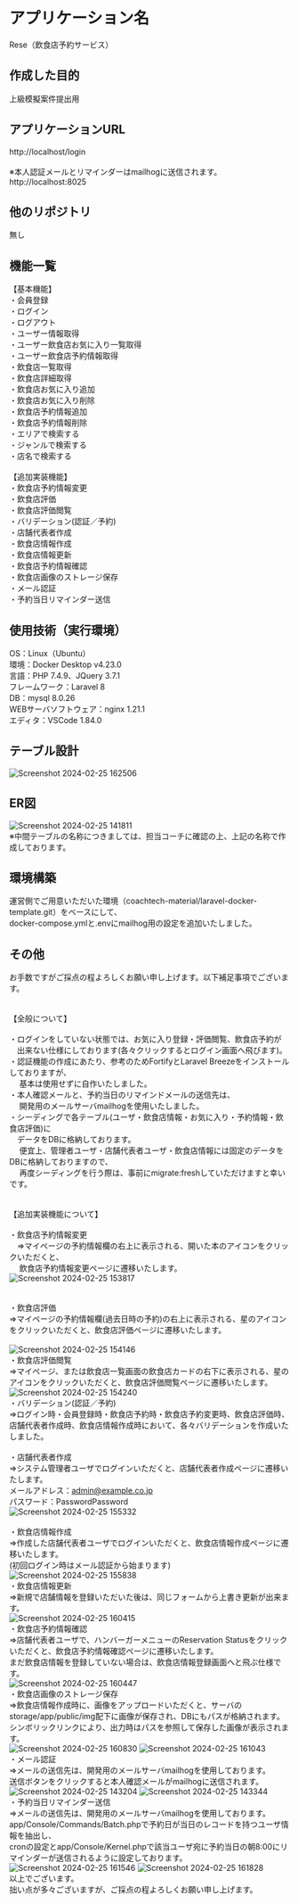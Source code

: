 # アプリケーション名
Rese（飲食店予約サービス）

## 作成した目的
上級模擬案件提出用
 
## アプリケーションURL
http://localhost/login<br>  
※本人認証メールとリマインダーはmailhogに送信されます。<br>
http://localhost:8025

## 他のリポジトリ  
無し

## 機能一覧
【基本機能】<br>
・会員登録<br>
・ログイン<br>
・ログアウト<br>
・ユーザー情報取得<br>
・ユーザー飲食店お気に入り一覧取得<br>
・ユーザー飲食店予約情報取得<br>
・飲食店一覧取得<br>
・飲食店詳細取得<br>
・飲食店お気に入り追加<br>
・飲食店お気に入り削除<br>
・飲食店予約情報追加<br>
・飲食店予約情報削除<br>
・エリアで検索する<br>
・ジャンルで検索する<br>
・店名で検索する<br>
<br>
【追加実装機能】<br>
・飲食店予約情報変更<br>
・飲食店評価<br>
・飲食店評価閲覧<br>
・バリデーション(認証／予約)<br>
・店舗代表者作成<br>
・飲食店情報作成<br>
・飲食店情報更新<br>
・飲食店予約情報確認<br>
・飲食店画像のストレージ保存<br>
・メール認証<br>
・予約当日リマインダー送信<br>
  
## 使用技術（実行環境）
OS：Linux（Ubuntu）<br>
環境：Docker Desktop v4.23.0<br>
言語：PHP 7.4.9、JQuery 3.7.1<br>
フレームワーク：Laravel 8<br>
DB：mysql 8.0.26<br>
WEBサーバソフトウェア：nginx 1.21.1<br>
エディタ：VSCode 1.84.0<br>

## テーブル設計
![Screenshot 2024-02-25 162506](https://github.com/tmdressage/rese/assets/144135026/fb94475d-a6c0-4924-be76-750530ec31f8)

## ER図
![Screenshot 2024-02-25 141811](https://github.com/tmdressage/rese/assets/144135026/46ee270d-2ae7-49af-96cd-5f8f414e2b5f)<br>
※中間テーブルの名称につきましては、担当コーチに確認の上、上記の名称で作成しております。

## 環境構築
運営側でご用意いただいた環境（coachtech-material/laravel-docker-template.git）をベースにして、<br>
docker-compose.ymlと.envにmailhog用の設定を追加いたしました。  







## その他
お手数ですがご採点の程よろしくお願い申し上げます。以下補足事項でございます。<br>
<br>
<br>
【全般について】<br>
<br>
 ・ログインをしていない状態では、お気に入り登録・評価閲覧、飲食店予約が<br>
 　出来ない仕様にしております(各々クリックするとログイン画面へ飛びます)。<br> 
 ・認証機能の作成にあたり、参考のためFortifyとLaravel Breezeをインストールしておりますが、<br>
　 基本は使用せずに自作いたしました。<br>
 ・本人確認メールと、予約当日のリマインドメールの送信先は、<br>
　 開発用のメールサーバmailhogを使用いたしました。<br>
 ・シーディングで各テーブル(ユーザ・飲食店情報・お気に入り・予約情報・飲食店評価)に<br>
 　データをDBに格納しております。<br>
　 便宜上、管理者ユーザ・店舗代表者ユーザ・飲食店情報には固定のデータをDBに格納しておりますので、<br>
　 再度シーディングを行う際は、事前にmigrate:freshしていただけますと幸いです。<br>
<br>
<br>
【追加実装機能について】<br>
<br>
・飲食店予約情報変更<br>
　⇒マイページの予約情報欄の右上に表示される、開いた本のアイコンをクリックいただくと、<br>
 　 飲食店予約情報変更ページに遷移いたします。<br>
![Screenshot 2024-02-25 153817](https://github.com/tmdressage/rese/assets/144135026/81b0f23f-d187-412b-9011-3dee73f01a97)<br>
<br>
<br>
・飲食店評価<br>
⇒マイページの予約情報欄(過去日時の予約)の右上に表示される、星のアイコンをクリックいただくと、飲食店評価ページに遷移いたします。<br>  
![Screenshot 2024-02-25 154146](https://github.com/tmdressage/rese/assets/144135026/c82de71b-9fb5-4a90-b1af-719bd6378764)
<br>
・飲食店評価閲覧<br>
⇒マイページ、または飲食店一覧画面の飲食店カードの右下に表示される、星のアイコンをクリックいただくと、飲食店評価閲覧ページに遷移いたします。<br>
![Screenshot 2024-02-25 154240](https://github.com/tmdressage/rese/assets/144135026/4892b818-fb59-4ff0-8803-6b86f80c5010)
<br>
・バリデーション(認証／予約)<br>
⇒ログイン時・会員登録時・飲食店予約時・飲食店予約変更時、飲食店評価時、店舗代表者作成時、飲食店情報作成時において、各々バリデーションを作成いたしました。<br>
<br>
・店舗代表者作成 <br> 
⇒システム管理者ユーザでログインいただくと、店舗代表者作成ページに遷移いたします。<br>
メールアドレス：admin@example.co.jp<br>
パスワード：PasswordPassword<br>
![Screenshot 2024-02-25 155332](https://github.com/tmdressage/rese/assets/144135026/1986e2ef-6975-41cb-85ca-876fa163b4d8)   
<br>
・飲食店情報作成<br>
⇒作成した店舗代表者ユーザでログインいただくと、飲食店情報作成ページに遷移いたします。<br>
(初回ログイン時はメール認証から始まります)<br>
![Screenshot 2024-02-25 155838](https://github.com/tmdressage/rese/assets/144135026/46fc64b0-b4d7-4376-9017-2ff8d7cbb0cf)
<br>
・飲食店情報更新<br>
⇒新規で店舗情報を登録いただいた後は、同じフォームから上書き更新が出来ます。<br>
![Screenshot 2024-02-25 160415](https://github.com/tmdressage/rese/assets/144135026/058051d4-4765-4b35-8c87-a7a2d1f252d8)
<br>
・飲食店予約情報確認<br>
⇒店舗代表者ユーザで、ハンバーガーメニューのReservation Statusをクリックいただくと、飲食店予約情報確認ページに遷移いたします。<br>
まだ飲食店情報を登録していない場合は、飲食店情報登録画面へと飛ぶ仕様です。<br>
![Screenshot 2024-02-25 160447](https://github.com/tmdressage/rese/assets/144135026/e1e2053d-d2bc-4438-bec0-2b9e7985c750)
<br>
・飲食店画像のストレージ保存<br>
⇒飲食店情報作成時に、画像をアップロードいただくと、サーバのstorage/app/public/img配下に画像が保存され、DBにもパスが格納されます。<br>
シンボリックリンクにより、出力時はパスを参照して保存した画像が表示されます。<br>
![Screenshot 2024-02-25 160830](https://github.com/tmdressage/rese/assets/144135026/627ee2b0-f00d-42ca-9119-46fab20a02cc)
![Screenshot 2024-02-25 161043](https://github.com/tmdressage/rese/assets/144135026/25590e05-c9c7-425d-a671-f415e8f4403e)
<br>
・メール認証<br>
⇒メールの送信先は、開発用のメールサーバmailhogを使用しております。<br>
送信ボタンをクリックすると本人確認メールがmailhogに送信されます。<br>
![Screenshot 2024-02-25 143204](https://github.com/tmdressage/rese/assets/144135026/e37fe2b9-8321-4d51-8920-5172044e6dee)
![Screenshot 2024-02-25 143344](https://github.com/tmdressage/rese/assets/144135026/c6fd0aa2-fed3-4067-9208-e6fc641e2879)
<br>
・予約当日リマインダー送信<br>
⇒メールの送信先は、開発用のメールサーバmailhogを使用しております。<br>
app/Console/Commands/Batch.phpで予約日が当日のレコードを持つユーザ情報を抽出し、<br>
cronの設定とapp/Console/Kernel.phpで該当ユーザ宛に予約当日の朝8:00にリマインダーが送信されるように設定しております。<br>
![Screenshot 2024-02-25 161546](https://github.com/tmdressage/rese/assets/144135026/c2ffd1f1-ce94-4fbb-9282-9d83c671f02f)
![Screenshot 2024-02-25 161828](https://github.com/tmdressage/rese/assets/144135026/4c235f75-2145-47f1-9577-b9c6779a6c23)
<br>
以上でございます。<br>
拙い点が多々ございますが、ご採点の程よろしくお願い申し上げます。<br>
